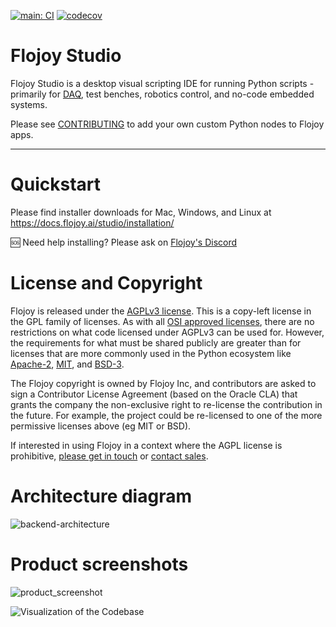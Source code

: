 [![main: CI](https://github.com/flojoy-ai/studio/actions/workflows/electron-test.yml/badge.svg?branch=main)](https://github.com/flojoy-ai/studio/actions/workflows/electron-test.yml) [![codecov](https://codecov.io/gh/flojoy-ai/studio/graph/badge.svg?token=BIB703MANI)](https://codecov.io/gh/flojoy-ai/studio)

# Flojoy Studio

Flojoy Studio is a desktop visual scripting IDE for running Python scripts - primarily for [DAQ](https://en.wikipedia.org/wiki/Data_acquisition), test benches, robotics control, and no-code embedded systems.

Please see [CONTRIBUTING](https://github.com/flojoy-io/flojoy-desktop/blob/main/CONTRIBUTING.md) to add your own custom Python nodes to Flojoy apps.

---

# Quickstart

Please find installer downloads for Mac, Windows, and Linux at https://docs.flojoy.ai/studio/installation/

🆘 Need help installing? Please ask on [Flojoy's Discord](https://discord.com/invite/7HEBr7yG8c)

# License and Copyright

Flojoy is released under the [AGPLv3 license](https://www.gnu.org/licenses/agpl-3.0.en.html). This is a copy-left license in the GPL family of licenses. As with all [OSI approved licenses](https://opensource.org/licenses/alphabetical), there are no restrictions on what code licensed under AGPLv3 can be used for. However, the requirements for what must be shared publicly are greater than for licenses that are more commonly used in the Python ecosystem like [Apache-2](https://opensource.org/licenses/Apache-2.0), [MIT](https://opensource.org/licenses/MIT), and [BSD-3](https://opensource.org/licenses/BSD-3-Clause).

The Flojoy copyright is owned by Flojoy Inc, and contributors are asked to sign a Contributor License Agreement (based on the Oracle CLA) that grants the company the non-exclusive right to re-license the contribution in the future. For example, the project could be re-licensed to one of the more permissive licenses above (eg MIT or BSD).

If interested in using Flojoy in a context where the AGPL license is prohibitive, [please get in touch](mailto:jp@flojoy.io) or [contact sales](https://www.flojoy.ai/contact-sales).

# Architecture diagram

![backend-architecture](https://github.com/flojoy-ai/studio/assets/69379081/ed72cea2-17bb-4aa3-a26d-7eec19b24685)

# Product screenshots

![product_screenshot](https://github.com/flojoy-ai/studio/assets/1865834/e58877fb-b9e4-4831-ac35-de40021dacd3)

![Visualization of the Codebase](./diagram.svg)
